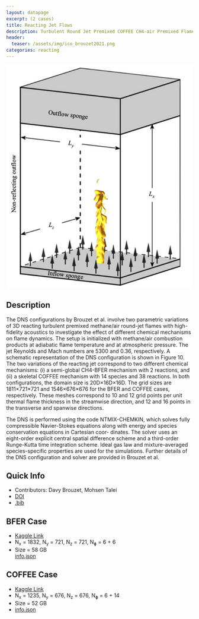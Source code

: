 ```yaml
---
layout: datapage
excerpt: (2 cases)
title: Reacting Jet Flows
description: Turbulent Round Jet Premixed COFFEE CH4-air Premixed Flame DNS
header:
  teaser: /assets/img/ico_brouzet2021.png
categories: reacting
---
```


<div class="sidebar__right" style="top:200px; text-align: center;">
    <img src="./assets/img/brouzet2021.png" alt="Image 1">
</div>

## Description

The DNS configurations by Brouzet et al. involve two parametric variations of 3D reacting turbulent premixed methane/air round-jet flames with high-fidelity acoustics to investigate the effect of different chemical mechanisms on flame dynamics. The setup is initialized with methane/air combustion products at adiabatic flame temperature and at atmospheric pressure. The jet Reynolds and Mach numbers are 5300 and 0.36, respectively. A schematic representation of the DNS configuration is shown in Figure 10. The two variations of the reacting jet correspond to two different chemical mechanisms: (i) a semi-global CH4-BFER mechanism with 2 reactions, and (ii) a skeletal COFFEE mechanism with 14 species and 38 reactions. In both configurations, the domain size is 20D×16D×16D. The grid sizes are 1811×721×721 and 1546×676×676 for the BFER and COFFEE cases, respectively. These meshes correspond to 10 and 12 grid points per unit thermal flame thickness in the streamwise direction, and 12 and 16 points in the transverse and spanwise directions.

The DNS is performed using the code NTMIX-CHEMKIN, which solves fully compressible Navier-Stokes equations along with energy and species conservation equations in Cartesian coor- dinates. The solver uses an eight-order explicit central spatial difference scheme and a third-order Runge-Kutta time integration scheme. Ideal gas law and mixture-averaged species-specific properties are used for the simulations. Further details of the DNS configuration and solver are provided in Brouzet et al.

## Quick Info
* Contributors: Davy Brouzet, Mohsen Talei
* <a href="https://doi.org/10.1017/jfm.2020.1184">DOI</a>
* <a href="./assets/bib/brouzet2021.bib">.bib</a>

## BFER Case
* <a href="https://www.kaggle.com/datasets/waitongchung/round-jet-premixed-bfer">Kaggle Link</a><BR>
* N<sub>x</sub> = 1832, N<sub>y</sub> = 721, N<sub>z</sub> = 721, N<sub>&#632;</sub> = 6 + 6 
* Size = 58 GB  
<a href="./assets/json/brouzet2021_info.json">info.json</a>

## COFFEE Case
* <a href="https://www.kaggle.com/datasets/waitongchung/round-jet-premixed-coffee">Kaggle Link</a>
* N<sub>x</sub> = 1235, N<sub>y</sub> = 676, N<sub>z</sub> = 676, N<sub>&#632;</sub> = 6 + 14
* Size = 52 GB 
* <a href="./assets/json/brouzet2021b_info.json">info.json</a>



